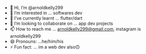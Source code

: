 - 👋 Hi, I’m @arnoldkelly299
- 👀 I’m interested in ... softwares dev
- 🌱 I’ve currently learnt ... flutter/dart
- 💞️ I’m looking to collaborate on ... app dev projects
- 📫 How to reach me ... arnoldkelly299@gmail.com, instagram is arnoldkelly299
- 😄 Pronouns: ...he/him/his
- ⚡ Fun fact: ... im a web dev also🙃

<!---
arnoldkelly299/arnoldkelly299 is a ✨ special ✨ repository because its `README.md` (this file) appears on your GitHub profile.
You can click the Preview link to take a look at your changes.
--->
